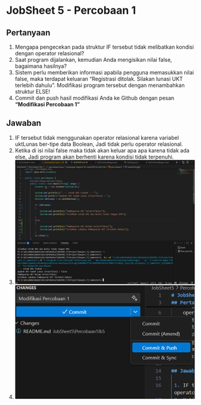 # JobSheet 5 - Percobaan 1

## Pertanyaan 

 1. Mengapa pengecekan pada struktur IF tersebut tidak melibatkan kondisi dengan
    operator relasional?
 2. Saat program dijalankan, kemudian Anda mengisikan nilai false, bagaimana hasilnya?
 3. Sistem perlu memberikan informasi apabila pengguna memasukkan nilai false, maka
    terdapat keluaran “Registrasi ditolak. Silakan lunasi UKT terlebih dahulu”. Modifikasi
    program tersebut dengan menambahkan struktur ELSE!
 4. Commit dan push hasil modifikasi Anda ke Github dengan pesan **“Modifikasi
    Percobaan 1”**

## Jawaban

 1. IF tersebut tidak menggunakan operator relasional karena variabel uktLunas ber-tipe data Boolean, Jadi tidak perlu  operator relasional.
 2. Ketika di isi nilai false maka tidak akan keluar apa apa karena tidak ada else, Jadi program akan berhenti karena   kondisi tidak terpenuhi.
 3. ![Foto If else](img/ifElse.png)
 4. ![Mofifikasi Percobaan 1](img/Modifikasi.png)

  

 